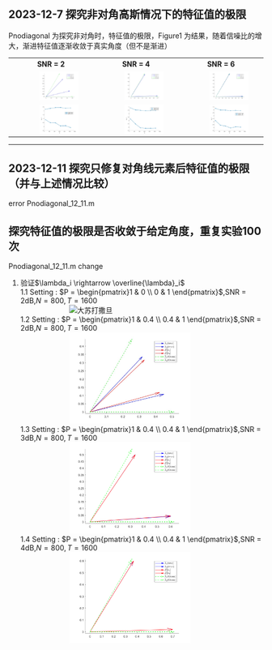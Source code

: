 ## 2023-12-7 探究非对角高斯情况下的特征值的极限

Pnodiagonal 为探究非对角时，特征值的极限，Figure1 为结果，随着信噪比的增大，渐进特征值逐渐收敛于真实角度（但不是渐进）

<table >
    <tr>
        <th> SNR = 2</th>
        <th> SNR = 4</th>
        <th> SNR = 6</th>
    </tr>
    <tr>
        <td ><center><img src="./Figure1/SNR_2.jpg" > </center></td>
        <td ><center><img src="./Figure1/SNR_4.jpg" > </center></td>
        <td ><center><img src="./Figure1/SNR_6.jpg" > </center></td>
    <tr>
        <tr>
        <td ><center><img src="./Figure1/SNR_2-coeff.jpg" > </center></td>
        <td ><center><img src="./Figure1/SNR_4-coeff.jpg" > </center></td>
        <td ><center><img src="./Figure1/SNR_6_coeff.jpg" > </center></td>
    <tr>
</table>


---

## 2023-12-11 探究只修复对角线元素后特征值的极限（并与上述情况比较）
error Pnodiagonal_12_11.m
<style>
img{
    width: 50%;
    padding-left: 20%;
}
</style>
## 探究特征值的极限是否收敛于给定角度，重复实验100次
Pnodiagonal_12_11.m	
change
1. 验证$\lambda_i \rightarrow \overline{\lambda}_i$  
    1.1 Setting :   $P = \begin{pmatrix}1 & 0 \\ 0 & 1 \end{pmatrix}$,SNR = 2dB,$N = 800,T = 1600$  
    ![大苏打撒旦](./Figure2/1.1.bmp)   
    1.2 Setting :   $P = \begin{pmatrix}1 & 0.4 \\ 0.4 & 1 \end{pmatrix}$,SNR = 2dB,$N = 800,T = 1600$  
    ![大苏打撒旦](./Figure2/1_2_2.jpg)  
    1.3 Setting :   $P = \begin{pmatrix}1 & 0.4 \\ 0.4 & 1 \end{pmatrix}$,SNR = 3dB,$N = 800,T = 1600$  
    ![大苏打撒旦](./Figure2/1_2_2.bmp)  
    1.4 Setting :   $P = \begin{pmatrix}1 & 0.4 \\ 0.4 & 1 \end{pmatrix}$,SNR = 4dB,$N = 800,T = 1600$  
    ![大苏打撒旦](./Figure2/1_2_3.bmp)  



